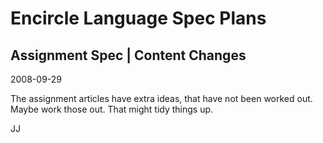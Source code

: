 Encircle Language Spec Plans
============================

Assignment Spec | Content Changes
---------------------------------

2008-09-29

The assignment articles have extra ideas, that have not been worked out. Maybe work those out. That might tidy things up.

JJ
